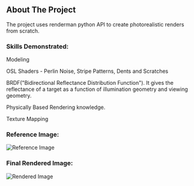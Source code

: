 <!-- ABOUT THE PROJECT -->
## About The Project
The project uses renderman python API to create photorealistic renders from scratch.
### Skills Demonstrated:   <br />
Modeling

OSL Shaders - Perlin Noise, Stripe Patterns, Dents and Scratches

BRDF("Bidirectional Reflectance Distribution Function"). It gives the reflectance of a target as a function of illumination geometry and viewing geometry.

Physically Based Rendering knowledge.

Texture Mapping

### Reference Image:<br />
![Reference Image](https://github.com/AlbertTM8/Rendering/assets/115167346/99ac6468-2564-42d0-880c-2c39866ddfc8)

### Final Rendered Image:<br />
![Rendered Image](https://github.com/AlbertTM8/Rendering/assets/115167346/abe21f6a-73c5-46c0-9c24-9c42be11a2bf)
